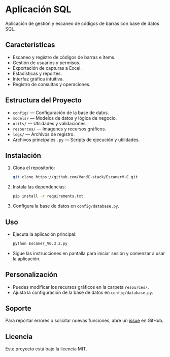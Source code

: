 # Aplicación SQL

Aplicación de gestión y escaneo de códigos de barras con base de datos SQL.

## Características

- Escaneo y registro de códigos de barras e ítems.
- Gestión de usuarios y permisos.
- Exportación de capturas a Excel.
- Estadísticas y reportes.
- Interfaz gráfica intuitiva.
- Registro de consultas y operaciones.

## Estructura del Proyecto

- `config/` — Configuración de la base de datos.
- `models/` — Modelos de datos y lógica de negocio.
- `utils/` — Utilidades y validaciones.
- `resources/` — Imágenes y recursos gráficos.
- `logs/` — Archivos de registro.
- Archivos principales `.py` — Scripts de ejecución y utilidades.

## Instalación

1. Clona el repositorio:
   ```bash
   git clone https://github.com/VandC-stack/EscanerV-C.git
   ```
2. Instala las dependencias:
   ```bash
   pip install -r requirements.txt
   ```
3. Configura la base de datos en `config/database.py`.

## Uso

- Ejecuta la aplicación principal:
  ```bash
  python Escaner_V0.3.2.py
  ```
- Sigue las instrucciones en pantalla para iniciar sesión y comenzar a usar la aplicación.

## Personalización

- Puedes modificar los recursos gráficos en la carpeta `resources/`.
- Ajusta la configuración de la base de datos en `config/database.py`.

## Soporte

Para reportar errores o solicitar nuevas funciones, abre un [issue](https://github.com/VandC-stack/EscanerV-C/issues) en GitHub.

## Licencia

Este proyecto está bajo la licencia MIT.

